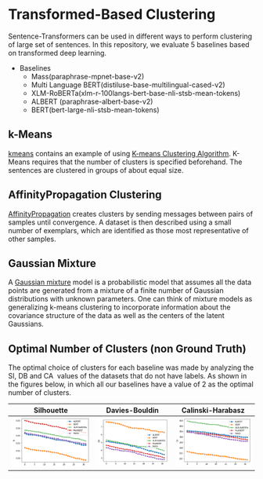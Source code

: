 # Transformed-Based Clustering
Sentence-Transformers can be used in different ways to perform clustering of large set of sentences. In this repository, we evaluate 5 baselines based on transformed deep learning.
* Baselines
    * Mass(paraphrase-mpnet-base-v2)
    * Multi Language BERT(distiluse-base-multilingual-cased-v2)
    * XLM-RoBERTa(xlm-r-100langs-bert-base-nli-stsb-mean-tokens)
    * ALBERT (paraphrase-albert-base-v2)
    * BERT(bert-large-nli-stsb-mean-tokens)


## k-Means
[kmeans](https://scikit-learn.org/stable/modules/clustering.html#k-means) contains an example of using [K-means Clustering Algorithm](https://scikit-learn.org/stable/modules/clustering.html#k-means). K-Means requires that the number of clusters is specified beforehand. The sentences are clustered in groups of about equal size.
 
## AffinityPropagation Clustering
[AffinityPropagation](https://scikit-learn.org/stable/modules/generated/sklearn.cluster.AffinityPropagation.html#sklearn.cluster.AffinityPropagation) creates clusters by sending messages between pairs of samples until convergence. A dataset is then described using a small number of exemplars, which are identified as those most representative of other samples.
## Gaussian Mixture

A [Gaussian mixture](https://scikit-learn.org/stable/modules/generated/sklearn.mixture.GaussianMixture.html#sklearn.mixture.GaussianMixture) model is a probabilistic model that assumes all the data points are generated from a mixture of a finite number of Gaussian distributions with unknown parameters. One can think of mixture models as generalizing k-means clustering to incorporate information about the covariance structure of the data as well as the centers of the latent Gaussians.

## Optimal Number of Clusters (non Ground Truth)
The optimal choice of clusters for each baseline was made by analyzing the SI, DB and CA  values of the datasets that do not have labels. As shown in the figures below, in which all our baselines have a value of 2 as the optimal number of clusters. 


Silhouette | Davies-Bouldin |Calinski-Harabasz
:-------------------------:|:-------------------------:|:-------------------------:|
![Figure 1 ](https://github.com/NaVaClustering/Experiments/blob/main/figs/si.png  "Title") |![Figure 1 ](https://github.com/NaVaClustering/Experiments/blob/main/figs/db.png  "Title")|![Figure 1 ](https://github.com/NaVaClustering/Experiments/blob/main/figs/ca.png  "Title")


